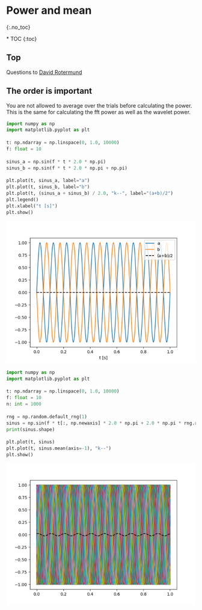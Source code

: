 # Power and mean 
{:.no_toc}

<nav markdown="1" class="toc-class">
* TOC
{:toc}
</nav>

## Top

Questions to [David Rotermund](mailto:davrot@uni-bremen.de)

## The order is important 

You are not allowed to average over the trials before calculating the power. This is the same for calculating the fft power as well as the wavelet power. 

```python
import numpy as np
import matplotlib.pyplot as plt

t: np.ndarray = np.linspace(0, 1.0, 10000)
f: float = 10

sinus_a = np.sin(f * t * 2.0 * np.pi)
sinus_b = np.sin(f * t * 2.0 * np.pi + np.pi)

plt.plot(t, sinus_a, label="a")
plt.plot(t, sinus_b, label="b")
plt.plot(t, (sinus_a + sinus_b) / 2.0, "k--", label="(a+b)/2")
plt.legend()
plt.xlabel("t [s]")
plt.show()
```

![image0.png](image0.png)


```python
import numpy as np
import matplotlib.pyplot as plt

t: np.ndarray = np.linspace(0, 1.0, 10000)
f: float = 10
n: int = 1000

rng = np.random.default_rng(1)
sinus = np.sin(f * t[:, np.newaxis] * 2.0 * np.pi + 2.0 * np.pi * rng.random((1, n)))
print(sinus.shape)

plt.plot(t, sinus)
plt.plot(t, sinus.mean(axis=-1), "k--")
plt.show()
```

![image1.png](image1.png)
